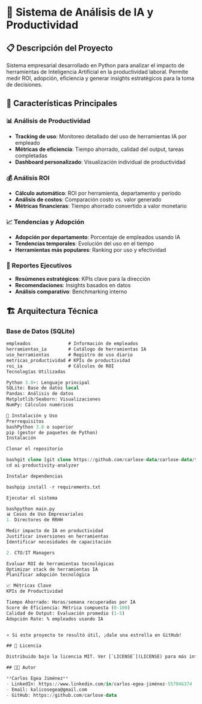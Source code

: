 # 🤖 Sistema de Análisis de IA y Productividad

## 📋 Descripción del Proyecto

Sistema empresarial desarrollado en Python para analizar el impacto de herramientas de Inteligencia Artificial en la productividad laboral. Permite medir ROI, adopción, eficiencia y generar insights estratégicos para la toma de decisiones.

## 🎯 Características Principales

### 📊 Análisis de Productividad
- **Tracking de uso**: Monitoreo detallado del uso de herramientas IA por empleado
- **Métricas de eficiencia**: Tiempo ahorrado, calidad del output, tareas completadas
- **Dashboard personalizado**: Visualización individual de productividad

### 💰 Análisis ROI
- **Cálculo automático**: ROI por herramienta, departamento y período
- **Análisis de costos**: Comparación costo vs. valor generado
- **Métricas financieras**: Tiempo ahorrado convertido a valor monetario

### 📈 Tendencias y Adopción
- **Adopción por departamento**: Porcentaje de empleados usando IA
- **Tendencias temporales**: Evolución del uso en el tiempo
- **Herramientas más populares**: Ranking por uso y efectividad

### 📝 Reportes Ejecutivos
- **Resúmenes estratégicos**: KPIs clave para la dirección
- **Recomendaciones**: Insights basados en datos
- **Análisis comparativo**: Benchmarking interno

## 🏗️ Arquitectura Técnica

### Base de Datos (SQLite)
```sql
empleados              # Información de empleados
herramientas_ia        # Catálogo de herramientas IA
uso_herramientas       # Registro de uso diario
metricas_productividad # KPIs de productividad
roi_ia                 # Cálculos de ROI
Tecnologías Utilizadas

Python 3.8+: Lenguaje principal
SQLite: Base de datos local
Pandas: Análisis de datos
Matplotlib/Seaborn: Visualizaciones
NumPy: Cálculos numéricos

🚀 Instalación y Uso
Prerrequisitos
bashPython 3.8 o superior
pip (gestor de paquetes de Python)
Instalación

Clonar el repositorio

bashgit clone [git clone https://github.com/carlose-data/carlose-data/tree/main/projects/ai-productivity-analyzer]
cd ai-productivity-analyzer

Instalar dependencias

bashpip install -r requirements.txt

Ejecutar el sistema

bashpython main.py
📊 Casos de Uso Empresariales
1. Directores de RRHH

Medir impacto de IA en productividad
Justificar inversiones en herramientas
Identificar necesidades de capacitación

2. CTO/IT Managers

Evaluar ROI de herramientas tecnológicas
Optimizar stack de herramientas IA
Planificar adopción tecnológica

📈 Métricas Clave
KPIs de Productividad

Tiempo Ahorrado: Horas/semana recuperadas por IA
Score de Eficiencia: Métrica compuesta (0-100)
Calidad de Output: Evaluación promedio (1-5)
Adopción Rate: % empleados usando IA


⭐ Si este proyecto te resultó útil, ¡dale una estrella en GitHub!

## 📄 Licencia

Distribuido bajo la licencia MIT. Ver [`LICENSE`](LICENSE) para más información.

## 👨‍💻 Autor

**Carlos Egea Jiménez**
- LinkedIn: https://www.linkedin.com/in/carlos-egea-jiménez-557046374
- Email: kalicosegea@gmail.com
- GitHub: https://github.com/carlose-data
